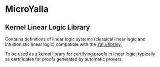 # MicroYalla

## Kernel Linear Logic Library

Contains definitions of linear logic systems (classical linear logic and intuitionistic linear logic) compatible with the [Yalla library](https://perso.ens-lyon.fr/olivier.laurent/yalla/).

To be used as a kernel library for certifying proofs in linear logic, typically as certificates for proofs generated by automatic provers.
